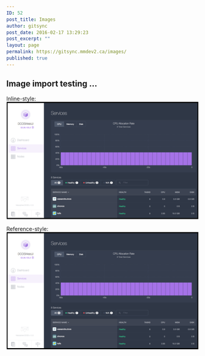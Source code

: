 ```yaml
---
ID: 52
post_title: Images
author: gitsync
post_date: 2016-02-17 13:29:23
post_excerpt: ""
layout: page
permalink: https://gitsync.mmdev2.ca/images/
published: true
---
```


## Image import testing ...

Inline-style: 
![alt text](/assets/images/services.png "Logo Title Text 1")

Reference-style: 
![alt text][logo]

[logo]: /assets/images/services.png "Logo Title Text 2"
